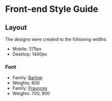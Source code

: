# Front-end Style Guide

## Layout

The designs were created to the following widths:

- Mobile: 375px
- Desktop: 1440px

### Font

- Family: [Barlow](https://fonts.google.com/specimen/Barlow)
- Weights: 600
- Family: [Fraunces](https://fonts.google.com/specimen/Fraunces)
- Weights: 700, 900
